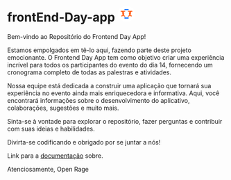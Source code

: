 # frontEnd-Day-app <img src="./assets/logos/logo-open-rage.svg" style="width: 30px; padding: 5px; background-color: #fff; border-radius: 50%;">

Bem-vindo ao Repositório do Frontend Day App! 

Estamos empolgados em tê-lo aqui, fazendo parte deste projeto emocionante. O Frontend Day App tem como objetivo criar uma experiência incrível para todos os participantes do evento do dia 14, fornecendo um cronograma completo de todas as palestras e atividades.

Nossa equipe está dedicada a construir uma aplicação que tornará sua experiência no evento ainda mais enriquecedora e informativa. Aqui, você encontrará informações sobre o desenvolvimento do aplicativo, colaborações, sugestões e muito mais.

Sinta-se à vontade para explorar o repositório, fazer perguntas e contribuir com suas ideias e habilidades.

Divirta-se codificando e obrigado por se juntar a nós!

Link para a [documentação](https://doc-frontend-day-app.vercel.app) sobre.

Atenciosamente, Open Rage
